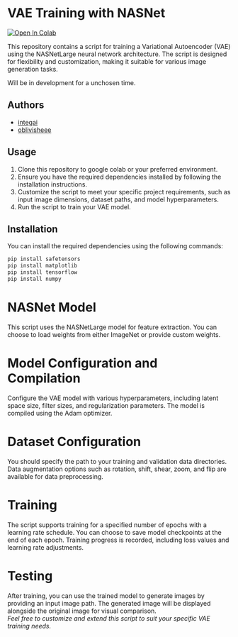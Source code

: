# VAE Training with NASNet

[![Open In Colab](https://colab.research.google.com/assets/colab-badge.svg)](https://colab.research.google.com/drive/189xGDghCLFY-Bn2KuuDMyikogAsdz9rM?usp=sharing)


This repository contains a script for training a Variational Autoencoder (VAE) using the NASNetLarge neural network architecture. The script is designed for flexibility and customization, making it suitable for various image generation tasks.

Will be in development for a unchosen time.

## Authors
- [integai](https://github.com/integai)
- [oblivisheee](https://github.com/oblivisheee)

## Usage
1. Clone this repository to google colab or your preferred environment.
2. Ensure you have the required dependencies installed by following the installation instructions.
3. Customize the script to meet your specific project requirements, such as input image dimensions, dataset paths, and model hyperparameters.
4. Run the script to train your VAE model.

## Installation
You can install the required dependencies using the following commands:

```python
pip install safetensors
pip install matplotlib
pip install tensorflow
pip install numpy
```

# NASNet Model
This script uses the NASNetLarge model for feature extraction. You can choose to load weights from either ImageNet or provide custom weights.

# Model Configuration and Compilation
  Configure the VAE model with various hyperparameters, including latent space size, filter sizes, and regularization parameters.
  The model is compiled using the Adam optimizer.
# Dataset Configuration
  You should specify the path to your training and validation data directories.
  Data augmentation options such as rotation, shift, shear, zoom, and flip are available for data preprocessing.
# Training
  The script supports training for a specified number of epochs with a learning rate schedule.
  You can choose to save model checkpoints at the end of each epoch.
  Training progress is recorded, including loss values and learning rate adjustments.
# Testing
  After training, you can use the trained model to generate images by providing an input image path.
  The generated image will be displayed alongside the original image for visual comparison.<br>
*Feel free to customize and extend this script to suit your specific VAE training needs.*
